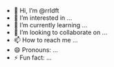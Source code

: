 - 👋 Hi, I’m @rrldft
- 👀 I’m interested in ...
- 🌱 I’m currently learning ...
- 💞️ I’m looking to collaborate on ...
- 📫 How to reach me ...
- 😄 Pronouns: ...
- ⚡ Fun fact: ...

<!---
rrldft/rrldft is a ✨ special ✨ repository because its `README.md` (this file) appears on your GitHub profile.
You can click the Preview link to take a look at your changes.
--->
